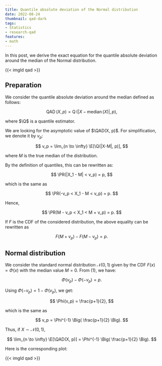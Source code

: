 ```yaml
---
title: Quantile absolute deviation of the Normal distribution
date: 2022-08-24
thumbnail: qad-dark
tags:
- Statistics
- research-qad
features:
- math
---
```


In this post,
  we derive the exact equation for the quantile absolute deviation around the median of the Normal distribution.

{{< imgld qad >}}

<!--more-->

## Preparation

We consider the quantile absolute deviation around the median defined as follows:

$$
\newcommand{\E}{\mathbb{E}}
\newcommand{\PR}{\mathbb{P}}
\newcommand{\Q}{\operatorname{Q}}
\newcommand{\QAD}{\operatorname{QAD}}
\newcommand{\median}{\operatorname{median}}
\QAD(X, p) = \Q(|X - \median(X)|, p),
$$

  where $\Q$ is a quantile estimator.

We are looking for the asymptotic value of $\QAD(X, p)$.
For simplification, we denote it by $v_p$:

$$
v_p = \lim_{n \to \infty} \E[\Q(|X-M|, p)],
$$

where $M$ is the true median of the distribution.

By the definition of quantiles, this can be rewritten as:

$$
\PR(|X_1 - M| < v_p) = p,
$$

which is the same as

$$
\PR(-v_p < X_1 - M < v_p) = p.
$$

Hence,

$$
\PR(M - v_p < X_1 < M + v_p) = p.
$$

If $F$ is the CDF of the considered distribution, the above equality can be rewritten as

$$
F(M + v_p) - F(M - v_p) = p.
\tag{1}
$$

## Normal distribution

We consider the standard normal distribution $\mathcal{N}(0, 1)$
  given by the CDF $F(x)=\Phi(x)$ with the median value $M=0$.
From (1), we have:

$$
\Phi(v_p) - \Phi(-v_p) = p.
$$

Using $\Phi(-v_p) = 1 - \Phi(v_p)$, we get:

$$
\Phi(v_p) = \frac{p+1}{2},
$$

which is the same as

$$
v_p = \Phi^{-1} \Big( \frac{p+1}{2} \Big).
$$

Thus, if $X \sim \mathcal{N}(0, 1)$,

$$
\lim_{n \to \infty} \E[\QAD(X, p)] = \Phi^{-1} \Big( \frac{p+1}{2} \Big).
$$

Here is the corresponding plot:

{{< imgld qad >}}